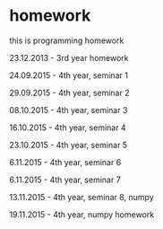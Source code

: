 homework
========

this is programming homework

23.12.2013 - 3rd year homework

24.09.2015 - 4th year, seminar 1

29.09.2015 - 4th year, seminar 2

08.10.2015 - 4th year, seminar 3

16.10.2015 - 4th year, seminar 4

23.10.2015 - 4th year, seminar 5

6.11.2015 - 4th year, seminar 6

6.11.2015 - 4th year, seminar 7

13.11.2015 - 4th year, seminar 8, numpy

19.11.2015 - 4th year, numpy homework